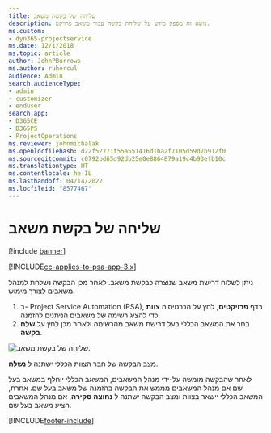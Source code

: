 ```yaml
---
title: שליחה של בקשת משאב
description: נושא זה מספק מידע על שליחת בקשה עבור משאב פרויקט.
ms.custom:
- dyn365-projectservice
ms.date: 12/1/2018
ms.topic: article
author: JohnPBurrows
ms.author: ruhercul
audience: Admin
search.audienceType:
- admin
- customizer
- enduser
search.app:
- D365CE
- D365PS
- ProjectOperations
ms.reviewer: johnmichalak
ms.openlocfilehash: d22f52771f55a551416d1ba2f7105d59d7b912f0
ms.sourcegitcommit: c0792bd65d92db25e0e8864879a19c4b93efb10c
ms.translationtype: HT
ms.contentlocale: he-IL
ms.lasthandoff: 04/14/2022
ms.locfileid: "8577467"
---
```

# <a name="submitting-a-resource-request"></a>שליחה של בקשת משאב

[!include [banner](../includes/psa-now-project-operations.md)]

[!INCLUDE[cc-applies-to-psa-app-3.x](../includes/cc-applies-to-psa-app-3x.md)]

ניתן לשלוח דרישת משאב שנוצרה כבקשת משאב. לאחר מכן הבקשה נשלחת למנהל משאבים לצורך מימוש.

1. ב- Project Service Automation‏ (PSA), בדף **פרויקטים**, לחץ על הכרטיסיה **צוות** כדי להציג רשימה של משאבים הניתנים להזמנה. 
2. בחר את המשאב הכללי בעל דרישת משאב מהרשימה ולאחר מכן לחץ על **שלח בקשה**.

![שליחה של בקשת משאב.](media/RM-how-to-18.png)

מצב הבקשה של חבר הצוות הכללי ישתנה ל **נשלח**.

לאחר שהבקשה מומשה על-ידי מנהל המשאבים, המשאב הכללי יוחלף במשאב בעל שם אם מנהל המשאבים מממש את הבקשה בהזמנה של משאב בעל שם. אחרת, המשאב הכללי יישאר בצוות ומצב הבקשה ישתנה ל **נחוצה סקירה**, אם מנהל המשאבים הציע משאב בעל שם.


[!INCLUDE[footer-include](../includes/footer-banner.md)]
